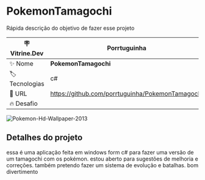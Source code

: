 # PokemonTamagochi

Rápida descrição do objetivo de fazer esse projeto

| :placard: Vitrine.Dev |   Porrtuguinha  |
| -------------  | --- |
| :sparkles: Nome        | **PokemonTamagochi**
| :label: Tecnologias |  c# 
| :rocket: URL         | https://github.com/porrtuguinha/PokemonTamagochi
| :fire: Desafio     | 

<!-- Inserir imagem com a #vitrinedev ao final do link -->
![Pokemon-Hd-Wallpaper-2013](https://github.com/porrtuguinha/PokemonTamagochi/assets/132089158/a2c918ff-cbca-4694-86f8-3890e78906d1?text=imagem+Pokemon#vitrinedev)


## Detalhes do projeto

essa é uma aplicação feita em windows form c# para fazer uma versão de um tamagochi com os pokémon.
estou aberto para sugestões de melhoria e correções.
também pretendo fazer um sistema de evolução e batalhas.
bom divertimento
